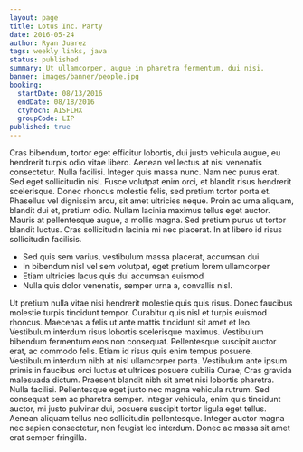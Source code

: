 ```yaml
---
layout: page
title: Lotus Inc. Party
date: 2016-05-24
author: Ryan Juarez
tags: weekly links, java
status: published
summary: Ut ullamcorper, augue in pharetra fermentum, dui nisi.
banner: images/banner/people.jpg
booking:
  startDate: 08/13/2016
  endDate: 08/18/2016
  ctyhocn: AISFLHX
  groupCode: LIP
published: true
---
```

Cras bibendum, tortor eget efficitur lobortis, dui justo vehicula augue, eu hendrerit turpis odio vitae libero. Aenean vel lectus at nisi venenatis consectetur. Nulla facilisi. Integer quis massa nunc. Nam nec purus erat. Sed eget sollicitudin nisl. Fusce volutpat enim orci, et blandit risus hendrerit scelerisque.
Donec rhoncus molestie felis, sed pretium tortor porta et. Phasellus vel dignissim arcu, sit amet ultricies neque. Proin ac urna aliquam, blandit dui et, pretium odio. Nullam lacinia maximus tellus eget auctor. Mauris at pellentesque augue, a mollis magna. Sed pretium purus ut tortor blandit luctus. Cras sollicitudin lacinia mi nec placerat. In at libero id risus sollicitudin facilisis.

* Sed quis sem varius, vestibulum massa placerat, accumsan dui
* In bibendum nisl vel sem volutpat, eget pretium lorem ullamcorper
* Etiam ultricies lacus quis dui accumsan euismod
* Nulla quis dolor venenatis, semper urna a, convallis nisl.

Ut pretium nulla vitae nisi hendrerit molestie quis quis risus. Donec faucibus molestie turpis tincidunt tempor. Curabitur quis nisl et turpis euismod rhoncus. Maecenas a felis ut ante mattis tincidunt sit amet et leo. Vestibulum interdum risus lobortis scelerisque maximus. Vestibulum bibendum fermentum eros non consequat. Pellentesque suscipit auctor erat, ac commodo felis. Etiam id risus quis enim tempus posuere. Vestibulum interdum nibh at nisl ullamcorper porta. Vestibulum ante ipsum primis in faucibus orci luctus et ultrices posuere cubilia Curae;
Cras gravida malesuada dictum. Praesent blandit nibh sit amet nisi lobortis pharetra. Nulla facilisi. Pellentesque eget justo nec magna vehicula rutrum. Sed consequat sem ac pharetra semper. Integer vehicula, enim quis tincidunt auctor, mi justo pulvinar dui, posuere suscipit tortor ligula eget tellus. Aenean aliquam tellus nec sollicitudin pellentesque. Integer auctor magna nec sapien consectetur, non feugiat leo interdum. Donec ac massa sit amet erat semper fringilla.
